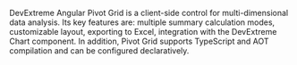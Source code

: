 DevExtreme Angular Pivot Grid is a client-side control for multi-dimensional data analysis. Its key features are: multiple summary calculation modes, customizable layout, exporting to Excel, integration with the DevExtreme Chart component. In addition, Pivot Grid supports TypeScript and AOT compilation and can be configured declaratively.